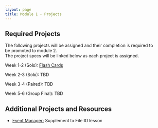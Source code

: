```yaml
---
layout: page
title: Module 1 - Projects
---
```


## Required Projects
The following projects will be assigned and their completion is required to be promoted to module 2.  
The project specs will be linked below as each project is assigned.


<!-- Week 1 (Ungraded): [Credit Check](./credit_check.markdown)-->
<!-- Alternate between Flash Cards and War or Peace for repeaters -->
<!-- Week 1-2 (Solo): [War or Peace](./war_or_peace/) -->
Week 1-2 (Solo): [Flash Cards](./flashcards/)  
<!-- Week 2-3 (Solo): [DMV](./dmv/) -->
Week 2-3 (Solo): TBD   
<!-- Option to add more advanced option with Connect Four as other pair project -->  
Week 3-4 (Paired): TBD  
<!-- Week 3-4 (Paired):  [Battleship](./battleship/) --> 
Week 5-6 (Group Final): TBD  
<!-- Week 5-6 (Group Final): [Futbol](./futbol_pd/) -->

## Additional Projects and Resources

- [Event Manager:](./event_manager.markdown) Supplement to File IO lesson
